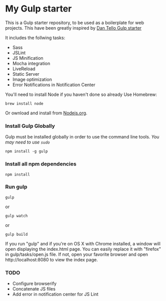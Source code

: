 My Gulp starter
============

This is a Gulp starter repository, to be used as a boilerplate for web projects.
This have been greatly inspired by [Dan Tello Gulp starter](https://github.com/greypants/gulp-starter)

It includes the follwing tasks:

- Sass
- JSLint
- JS Minification
- Mocha integration
- LiveReload
- Static Server
- Image optimization
- Error Notifications in Notification Center

You'll need to install Node if you haven't done so already
Use Homebrew:
```
brew install node
```
Or ownload and install from [Nodejs.org](http://nodejs.org/download/).

### Install Gulp Globally
Gulp must be installed globally in order to use the command line tools. *You may need to use `sudo`*
```
npm install -g gulp
```

### Install all npm dependencies
```
npm install
```

### Run gulp
```
gulp
```
or
```
gulp watch
```
or
```
gulp build
```

If you run "gulp" and if you're on OS X with Chrome installed, a window will open displaying the index.html page. You can easily replace it with "firefox" in gulp/tasks/open.js file.
If not, open your favorite browser and open http://localhost:8080 to view the index page.

### TODO

- Configure browserify
- Concatenate JS files
- Add error in notification center for JS Lint